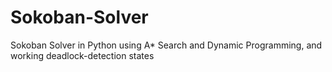 # Sokoban-Solver
Sokoban Solver in Python using A* Search and Dynamic Programming, and working deadlock-detection states


